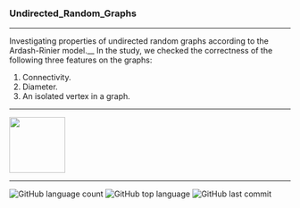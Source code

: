 ### Undirected_Random_Graphs
------------------

Investigating properties of undirected random graphs according to the Ardash-Rinier model.__
In the study, we checked the correctness of the following three features on the graphs:
1. Connectivity.
2. Diameter.
3. An isolated vertex in a graph.

------------------

<img src = "https://www.clipartmax.com/png/middle/351-3515666_c-language-global-or-external-variables-with-examples-c-programming-logo.png" width="100" height="100">

------------------

![GitHub language count](https://img.shields.io/github/languages/count/Llevi94/Undirected_Random_Graphs)
![GitHub top language](https://img.shields.io/github/languages/top/Llevi94/Undirected_Random_Graphs?color=yellow)
![GitHub last commit](https://img.shields.io/github/last-commit/Llevi94/Undirected_Random_Graphs?color=red&style=plastic)




